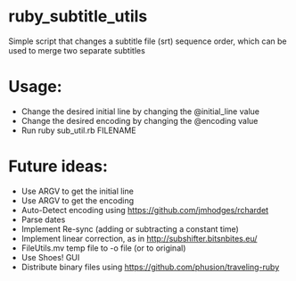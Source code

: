 # ruby_subtitle_utils

Simple script that changes a subtitle file (srt) sequence order, which can be used to merge two separate subtitles

# Usage:
- Change the desired initial line by changing the @initial_line value
- Change the desired encoding by changing the @encoding value
- Run ruby sub_util.rb FILENAME

# Future ideas:
- Use ARGV to get the initial line
- Use ARGV to get the encoding
- Auto-Detect encoding using https://github.com/jmhodges/rchardet
- Parse dates
- Implement Re-sync (adding or subtracting a constant time)
- Implement linear correction, as in http://subshifter.bitsnbites.eu/
- FileUtils.mv temp file to -o file (or to original)
- Use Shoes! GUI
- Distribute binary files using https://github.com/phusion/traveling-ruby
